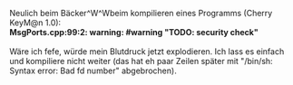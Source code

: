 <html><body><p>Neulich beim Bäcker^W^Wbeim kompilieren eines Programms (Cherry KeyM@n 1.0):<br>
<strong>MsgPorts.cpp:99:2: warning: #warning "TODO: security check"</strong><br>
<br>
Wäre ich fefe, würde mein Blutdruck jetzt explodieren. Ich lass es einfach und kompiliere nicht weiter (das hat eh paar Zeilen später mit "/bin/sh: Syntax error: Bad fd number" abgebrochen).</p></body></html>